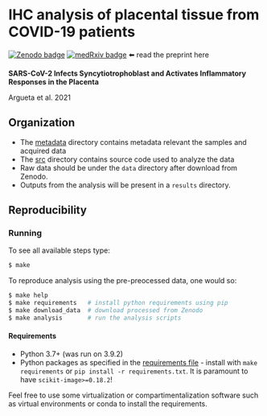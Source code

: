 # IHC analysis of placental tissue from COVID-19 patients

[![Zenodo badge](https://zenodo.org/badge/doi/___doi1___.svg)](https://doi.org/___doi1___)
[![medRxiv badge](https://zenodo.org/badge/doi/__doi1___.svg)](https://doi.org/__doi1___) ⬅️ read the preprint here


**SARS-CoV-2 Infects Syncytiotrophoblast and Activates Inflammatory Responses in the Placenta**

Argueta et al. 2021


## Organization

- The [metadata](metadata) directory contains metadata relevant the samples and acquired data
- The [src](src) directory contains source code used to analyze the data
- Raw data should be under the `data` directory after download from Zenodo.
- Outputs from the analysis will be present in a `results` directory.


## Reproducibility

### Running

To see all available steps type:
```bash
$ make
```

To reproduce analysis using the pre-preocessed data, one would so:

```bash
$ make help
$ make requirements   # install python requirements using pip
$ make download_data  # download processed from Zenodo
$ make analysis       # run the analysis scripts
```

#### Requirements

- Python 3.7+ (was run on 3.9.2)
- Python packages as specified in the [requirements file](requirements.txt) - install with `make requirements` or `pip install -r requirements.txt`. It is paramount to have `scikit-image>=0.18.2`!

Feel free to use some virtualization or compartimentalization software such as virtual environments or conda to install the requirements.
